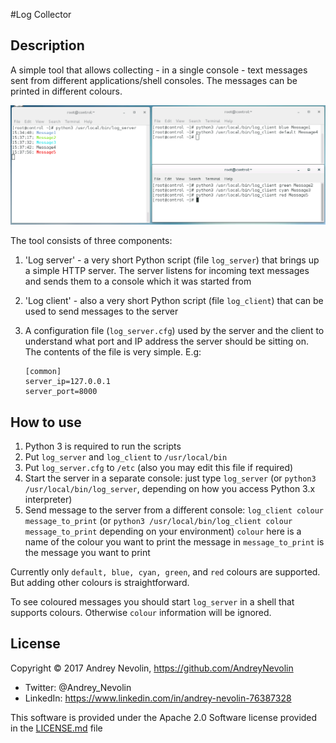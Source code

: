 #Log Collector

## Description
A simple tool that allows collecting - in a single console - text messages
sent from different applications/shell consoles.
The messages can be printed in different colours.

![Log Collector example](/example.png?raw=true "Log Collector at work")

The tool consists of three components:

1. 'Log server' - a very short Python script (file ```log_server```) that
	brings up a simple HTTP server. The server listens for incoming
	text messages and sends them to a console which it was started from
2. 'Log client' - also a very short Python script (file ```log_client```)
	that can be used to send messages to the server
3. A configuration file (```log_server.cfg```) used by the server and the
	client to understand what port and IP address the server should be
	sitting on.
	The contents of the file is very simple. E.g:
	
	```
	[common]
	server_ip=127.0.0.1
	server_port=8000
	```

## How to use
1. Python 3 is required to run the scripts
2. Put ```log_server``` and ```log_client``` to ```/usr/local/bin```
3. Put ```log_server.cfg``` to ```/etc``` (also you may edit this file if
	required)
4. Start the server in a separate console: just type ```log_server``` (or
	```python3 /usr/local/bin/log_server```, depending on how you access
	Python 3.x interpreter)
5. Send message to the server from a different console:
	```log_client colour message_to_print```
	(or ```python3 /usr/local/bin/log_client colour message_to_print```
	depending on your environment)
	```colour``` here is a name of the colour you want to print the message in
	```message_to_print``` is the message you want to print

Currently only ```default, blue, cyan, green```, and ```red``` colours are
supported. But adding other colours is straightforward.

To see coloured messages you should start ```log_server``` in a shell that
supports colours. Otherwise ```colour``` information will be ignored.

## License
Copyright © 2017 Andrey Nevolin, https://github.com/AndreyNevolin
 * Twitter: @Andrey_Nevolin
 * LinkedIn: https://www.linkedin.com/in/andrey-nevolin-76387328
  
This software is provided under the Apache 2.0 Software license provided in
the [LICENSE.md](LICENSE.md) file
